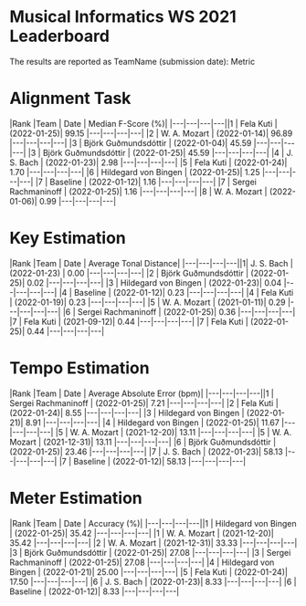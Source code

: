 # Musical Informatics WS 2021 Leaderboard

The results are reported as TeamName (submission date): Metric

# Alignment Task

|Rank |Team | Date | Median F-Score (%)|
|---|---|---|---||1 | Fela Kuti | (2022-01-25)| 99.15
|---|---|---|---|
|2 | W. A. Mozart | (2022-01-14)| 96.89
|---|---|---|---|
|3 | Björk Guðmundsdóttir | (2022-01-04)| 45.59
|---|---|---|---|
|3 | Björk Guðmundsdóttir | (2022-01-25)| 45.59
|---|---|---|---|
|4 | J. S. Bach | (2022-01-23)| 2.98
|---|---|---|---|
|5 | Fela Kuti | (2022-01-24)| 1.70
|---|---|---|---|
|6 | Hildegard von Bingen | (2022-01-25)| 1.25
|---|---|---|---|
|7 | Baseline | (2022-01-12)| 1.16
|---|---|---|---|
|7 | Sergei Rachmaninoff | (2022-01-25)| 1.16
|---|---|---|---|
|8 | W. A. Mozart | (2022-01-06)| 0.99
|---|---|---|---|


# Key Estimation

|Rank |Team | Date | Average Tonal Distance|
|---|---|---|---||1| J. S. Bach | (2022-01-23) | 0.00
|---|---|---|---|
|2 | Björk Guðmundsdóttir | (2022-01-25)| 0.02
|---|---|---|---|
|3 | Hildegard von Bingen | (2022-01-23)| 0.04
|---|---|---|---|
|4 | Baseline | (2022-01-12)| 0.23
|---|---|---|---|
|4 | Fela Kuti | (2022-01-19)| 0.23
|---|---|---|---|
|5 | W. A. Mozart | (2021-01-11)| 0.29
|---|---|---|---|
|6 | Sergei Rachmaninoff | (2022-01-25)| 0.36
|---|---|---|---|
|7 | Fela Kuti | (2021-09-12)| 0.44
|---|---|---|---|
|7 | Fela Kuti | (2022-01-25)| 0.44
|---|---|---|---|


# Tempo Estimation

|Rank |Team | Date | Average Absolute Error (bpm)|
|---|---|---|---||1 | Sergei Rachmaninoff | (2022-01-25)| 7.21
|---|---|---|---|
|2 | Fela Kuti | (2022-01-24)| 8.55
|---|---|---|---|
|3 | Hildegard von Bingen | (2022-01-21)| 8.91
|---|---|---|---|
|4 | Hildegard von Bingen | (2022-01-25)| 11.67
|---|---|---|---|
|5 | W. A. Mozart | (2021-12-20)| 13.11
|---|---|---|---|
|5 | W. A. Mozart | (2021-12-31)| 13.11
|---|---|---|---|
|6 | Björk Guðmundsdóttir | (2022-01-25)| 23.46
|---|---|---|---|
|7 | J. S. Bach | (2022-01-23)| 58.13
|---|---|---|---|
|7 | Baseline | (2022-01-12)| 58.13
|---|---|---|---|


# Meter Estimation

|Rank |Team | Date | Accuracy (%)|
|---|---|---|---||1 | Hildegard von Bingen | (2022-01-25)| 35.42
|---|---|---|---|
|1 | W. A. Mozart | (2021-12-20)| 35.42
|---|---|---|---|
|2 | W. A. Mozart | (2021-12-31)| 33.33
|---|---|---|---|
|3 | Björk Guðmundsdóttir | (2022-01-25)| 27.08
|---|---|---|---|
|3 | Sergei Rachmaninoff | (2022-01-25)| 27.08
|---|---|---|---|
|4 | Hildegard von Bingen | (2022-01-21)| 25.00
|---|---|---|---|
|5 | Fela Kuti | (2022-01-24)| 17.50
|---|---|---|---|
|6 | J. S. Bach | (2022-01-23)| 8.33
|---|---|---|---|
|6 | Baseline | (2022-01-12)| 8.33
|---|---|---|---|
